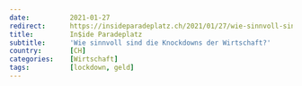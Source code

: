 ```yaml
---
date:          2021-01-27
redirect:      https://insideparadeplatz.ch/2021/01/27/wie-sinnvoll-sind-die-knockdowns-der-wirtschaft/
title:         In$ide Paradeplatz
subtitle:      'Wie sinnvoll sind die Knockdowns der Wirtschaft?'
country:       [CH]
categories:    [Wirtschaft]
tags:          [lockdown, geld]
---
```

